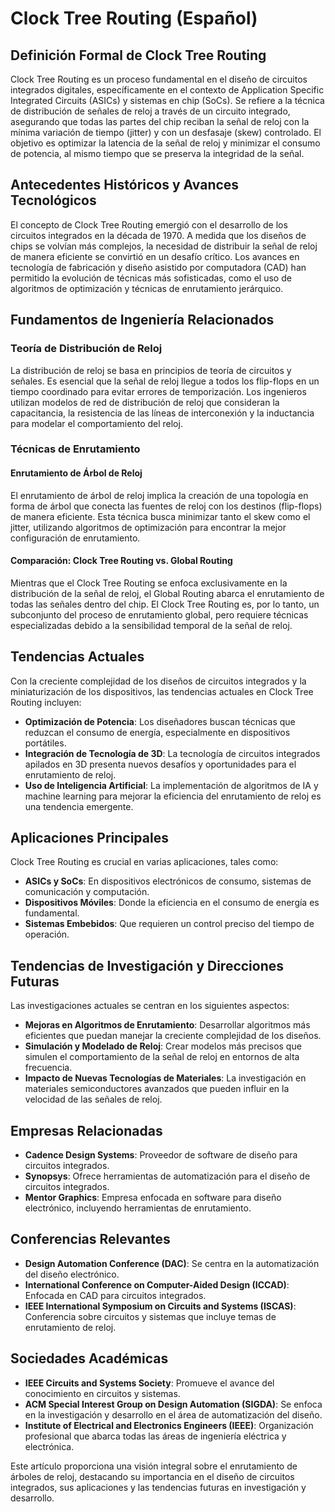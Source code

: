 # Clock Tree Routing (Español)

## Definición Formal de Clock Tree Routing

Clock Tree Routing es un proceso fundamental en el diseño de circuitos integrados digitales, específicamente en el contexto de Application Specific Integrated Circuits (ASICs) y sistemas en chip (SoCs). Se refiere a la técnica de distribución de señales de reloj a través de un circuito integrado, asegurando que todas las partes del chip reciban la señal de reloj con la mínima variación de tiempo (jitter) y con un desfasaje (skew) controlado. El objetivo es optimizar la latencia de la señal de reloj y minimizar el consumo de potencia, al mismo tiempo que se preserva la integridad de la señal.

## Antecedentes Históricos y Avances Tecnológicos

El concepto de Clock Tree Routing emergió con el desarrollo de los circuitos integrados en la década de 1970. A medida que los diseños de chips se volvían más complejos, la necesidad de distribuir la señal de reloj de manera eficiente se convirtió en un desafío crítico. Los avances en tecnología de fabricación y diseño asistido por computadora (CAD) han permitido la evolución de técnicas más sofisticadas, como el uso de algoritmos de optimización y técnicas de enrutamiento jerárquico.

## Fundamentos de Ingeniería Relacionados

### Teoría de Distribución de Reloj

La distribución de reloj se basa en principios de teoría de circuitos y señales. Es esencial que la señal de reloj llegue a todos los flip-flops en un tiempo coordinado para evitar errores de temporización. Los ingenieros utilizan modelos de red de distribución de reloj que consideran la capacitancia, la resistencia de las líneas de interconexión y la inductancia para modelar el comportamiento del reloj.

### Técnicas de Enrutamiento

#### Enrutamiento de Árbol de Reloj

El enrutamiento de árbol de reloj implica la creación de una topología en forma de árbol que conecta las fuentes de reloj con los destinos (flip-flops) de manera eficiente. Esta técnica busca minimizar tanto el skew como el jitter, utilizando algoritmos de optimización para encontrar la mejor configuración de enrutamiento.

#### Comparación: Clock Tree Routing vs. Global Routing

Mientras que el Clock Tree Routing se enfoca exclusivamente en la distribución de la señal de reloj, el Global Routing abarca el enrutamiento de todas las señales dentro del chip. El Clock Tree Routing es, por lo tanto, un subconjunto del proceso de enrutamiento global, pero requiere técnicas especializadas debido a la sensibilidad temporal de la señal de reloj.

## Tendencias Actuales

Con la creciente complejidad de los diseños de circuitos integrados y la miniaturización de los dispositivos, las tendencias actuales en Clock Tree Routing incluyen:

- **Optimización de Potencia**: Los diseñadores buscan técnicas que reduzcan el consumo de energía, especialmente en dispositivos portátiles.
- **Integración de Tecnología de 3D**: La tecnología de circuitos integrados apilados en 3D presenta nuevos desafíos y oportunidades para el enrutamiento de reloj.
- **Uso de Inteligencia Artificial**: La implementación de algoritmos de IA y machine learning para mejorar la eficiencia del enrutamiento de reloj es una tendencia emergente.

## Aplicaciones Principales

Clock Tree Routing es crucial en varias aplicaciones, tales como:

- **ASICs y SoCs**: En dispositivos electrónicos de consumo, sistemas de comunicación y computación.
- **Dispositivos Móviles**: Donde la eficiencia en el consumo de energía es fundamental.
- **Sistemas Embebidos**: Que requieren un control preciso del tiempo de operación.

## Tendencias de Investigación y Direcciones Futuras

Las investigaciones actuales se centran en los siguientes aspectos:

- **Mejoras en Algoritmos de Enrutamiento**: Desarrollar algoritmos más eficientes que puedan manejar la creciente complejidad de los diseños.
- **Simulación y Modelado de Reloj**: Crear modelos más precisos que simulen el comportamiento de la señal de reloj en entornos de alta frecuencia.
- **Impacto de Nuevas Tecnologías de Materiales**: La investigación en materiales semiconductores avanzados que pueden influir en la velocidad de las señales de reloj.

## Empresas Relacionadas

- **Cadence Design Systems**: Proveedor de software de diseño para circuitos integrados.
- **Synopsys**: Ofrece herramientas de automatización para el diseño de circuitos integrados.
- **Mentor Graphics**: Empresa enfocada en software para diseño electrónico, incluyendo herramientas de enrutamiento.

## Conferencias Relevantes

- **Design Automation Conference (DAC)**: Se centra en la automatización del diseño electrónico.
- **International Conference on Computer-Aided Design (ICCAD)**: Enfocada en CAD para circuitos integrados.
- **IEEE International Symposium on Circuits and Systems (ISCAS)**: Conferencia sobre circuitos y sistemas que incluye temas de enrutamiento de reloj.

## Sociedades Académicas

- **IEEE Circuits and Systems Society**: Promueve el avance del conocimiento en circuitos y sistemas.
- **ACM Special Interest Group on Design Automation (SIGDA)**: Se enfoca en la investigación y desarrollo en el área de automatización del diseño.
- **Institute of Electrical and Electronics Engineers (IEEE)**: Organización profesional que abarca todas las áreas de ingeniería eléctrica y electrónica.

Este artículo proporciona una visión integral sobre el enrutamiento de árboles de reloj, destacando su importancia en el diseño de circuitos integrados, sus aplicaciones y las tendencias futuras en investigación y desarrollo.